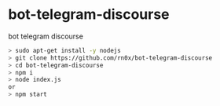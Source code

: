 # bot-telegram-discourse
bot telegram discourse


```bash
> sudo apt-get install -y nodejs
> git clone https://github.com/rn0x/bot-telegram-discourse
> cd bot-telegram-discourse
> npm i
> node index.js 
or 
> npm start

```
